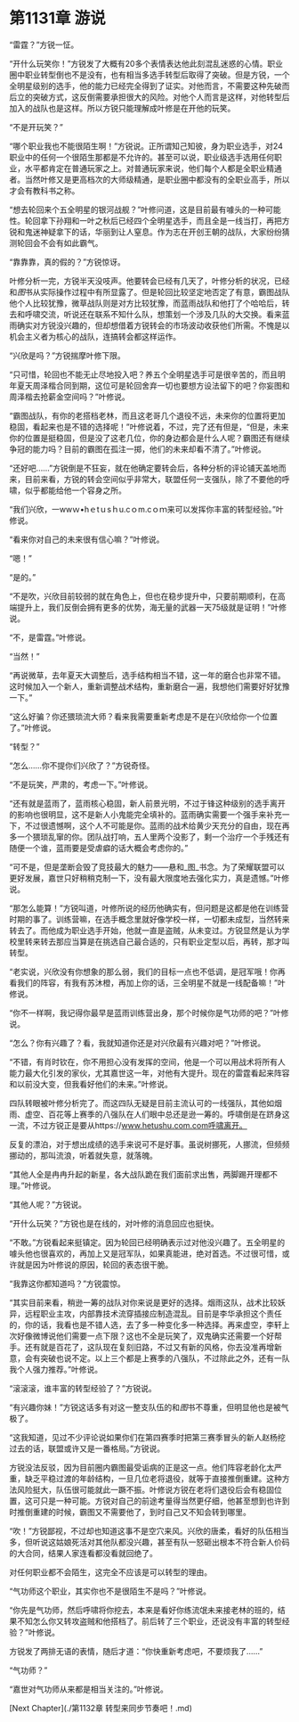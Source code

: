 # 第1131章 游说

“雷霆？”方锐一怔。

“开什么玩笑你！”方锐发了大概有20多个表情表达他此刻混乱迷惑的心情。职业圈中职业转型倒也不是没有，也有相当多选手转型后取得了突破。但是方锐，一个全明星级别的选手，他的能力已经完全得到了证实。对他而言，不需要这种先破而后立的突破方式，这反倒需要承担很大的风险。对他个人而言是这样，对他转型后加入的战队也是这样。所以方锐只能理解成叶修是在开他的玩笑。

“不是开玩笑？”

“哪个职业我也不能很陌生啊！”方锐说。正所谓知己知彼，身为职业选手，对24职业中的任何一个很陌生那都是不允许的。甚至可以说，职业级选手选用任何职业，水平都肯定在普通玩家之上。对普通玩家来说，他们每个人都是全职业精通者。当然叶修又是更高档次的大师级精通，是职业圈中都没有的全职业高手，所以才会有教科书之称。

“想去轮回来个五全明星的银河战舰？”叶修问道，这是目前最有噱头的一种可能性。轮回拿下孙翔和一叶之秋后已经四个全明星选手，而且全是一线当打，再把方锐和鬼迷神疑拿下的话，华丽到让人窒息。作为志在开创王朝的战队，大家纷纷猜测轮回会不会有如此霸气。

“靠靠靠，真的假的？”方锐惊讶。

叶修分析一完，方锐半天没吱声。他要转会已经有几天了，叶修分析的状况，已经和*图*书从实际操作过程中有所显露了。但是轮回比较坚定地否定了有意，霸图战队他个人比较犹豫，微草战队则是对方比较犹豫，而蓝雨战队和他打了个哈哈后，转去和呼啸交流，听说还在联系不知什么队，想策划一个涉及几队的大交换。看来蓝雨确实对方锐没兴趣的，但却想借着方锐转会的市场波动收获他们所需。不愧是以机会主义者为核心的战队，连搞转会都这样运作。

“兴欣是吗？”方锐揣摩叶修下限。

“只可惜，轮回也不能无止尽地投入吧？养五个全明星选手可是很辛苦的，而且明年夏天周泽楷合同到期，这位可是轮回舍弃一切也要想方设法留下的吧？你妄图和周泽楷去抢薪金空间吗？”叶修说。

“霸图战队，有你的老搭档老林，而且这老哥几个退役不远，未来你的位置将更加稳固，看起来也是不错的选择呢！”叶修说着，不过，完了还有但是，“但是，未来你的位置是挺稳固，但是没了这老几位，你的身边都会是什么人呢？霸图还有继续争冠的能力吗？目前的霸图在孤注一掷，他们的未来却看不清了。”叶修说。

“还好吧……”方锐倒是不狂妄，就在他确定要转会后，各种分析的评论铺天盖地而来，目前来看，方锐的转会空间似乎非常大，联盟任何一支强队，除了不要他的呼啸，似乎都能给他一个容身之所。

“我们兴欣，一wwｗ•hｅtｕsｈu.cｏm.cｏｍ来可以发挥你丰富的转型经验。”叶修说。

“看来你对自己的未来很有信心嘛？”叶修说。

“嗯！”

“是的。”

“不是吹，兴欣目前较弱的就在角色上，但也在稳步提升中，只要前期顺利，在高端提升上，我们反倒会拥有更多的优势，海无量的武器一天75级就是证明！”叶修说。

“不，是雷霆。”叶修说。

“当然！”

“再说微草，去年夏天大调整后，选手结构相当不错，这一年的磨合也非常不错。这时候加入一个新人，重新调整战术结构，重新磨合一遍，我想他们需要好好犹豫一下。”

“这么好骗？你还猥琐流大师？看来我需要重新考虑是不是在兴欣给你一个位置了。”叶修说。

“转型？”

“怎么……你不提你们兴欣了？”方锐奇怪。

“不是玩笑，严肃的，考虑一下。”叶修说。

“还有就是蓝雨了，蓝雨核心稳固，新人前景光明，不过于锋这种级别的选手离开的影响也很明显，这不是新人小鬼能完全填补的。蓝雨确实需要一个强手来补充一下，不过很遗憾啊，这个人不可能是你。蓝雨的战术给黄少天充分的自由，现在再多一个猥琐乱窜的你。团队战打响，五人里两个没影了，剩一个治疗一个手残还有随便一个谁，蓝雨要是受虐癖的话大概会考虑你的。”

“可不是，但是垄断会毁了竞技最大的魅力——悬和_图_书念。为了荣耀联盟可以更好发展，嘉世只好稍稍克制一下，没有最大限度地去强化实力，真是遗憾。”叶修说。

“那怎么能算！”方锐叫道，叶修所说的经历他确实有，但问题是这都是他在训练营时期的事了。训练营嘛，在选手概念里就好像学校一样，一切都未成型，当然转来转去了。而他成为职业选手开始，他就一直是盗贼，从未变过。方锐显然是认为学校里转来转去那应当算是在挑选自己最合适的，只有职业定型以后，再转，那才叫转型。

“老实说，兴欣没有你想象的那么弱，我们的目标一点也不低调，是冠军哦！你再看我们的阵容，有我有苏沐橙，再加上你的话，三全明星不就是一线配备嘛！”叶修说。

“你不一样啊，我记得你最早是蓝雨训练营出身，那个时候你是气功师的吧？”叶修说。

“怎么？你有兴趣了？看，我就知道你还是对兴欣最有兴趣对吧？”叶修说。

“不错，有肖时钦在，你不用担心没有发挥的空间，他是一个可以用战术将所有人能力最大化引发的家伙，尤其嘉世这一年，对他有大提升。现在的雷霆看起来阵容和以前没大变，但我看好他们的未来。”叶修说。

四队转眼被叶修分析完了。而这四队无疑是目前主流认可的一线强队，其他如烟雨、虚空、百花等上赛季的八强队在人们眼中总还是逊一筹的。呼啸倒是在跻身这一流，不过方锐正是要从https://www.hetushu.com.com呼啸离开。

反复的漂泊，对于想出成绩的选手来说可不是好事。虽说树挪死，人挪流，但频频挪动的，那叫流浪，听着就失意，就落魄。

“其他人全是冉冉升起的新星，各大战队跪在我们面前求出售，两脚踢开理都不理。”叶修说。

“其他人呢？”方锐说。

“开什么玩笑？”方锐也是在线的，对叶修的消息回应也挺快。

“不敢。”方锐看起来挺镇定。因为轮回已经明确表示过对他没兴趣了。五全明星的噱头他也很喜欢的，再加上又是冠军队，如果真能进，绝对首选。不过很可惜，或许就是因为叶修说的原因，轮回的表态很干脆。

“我靠这你都知道吗？”方锐震惊。

“其实目前来看，稍逊一筹的战队对你来说是更好的选择。烟雨这队，战术比较妖异，远程职业主攻，内部靠技术流穿插接应制造混乱。目前是李华承担这个责任的，你的话，我看也是不错人选，去了多一种变化多一种选择。再来虚空，李轩上次好像微博说他们需要一点下限？这也不全是玩笑了，双鬼确实还需要一个好帮手。还有就是百花了，这队现在复刻旧路，不过又有新的风格，你去没准再增新意，会有突破也说不定。以上三个都是上赛季的八强队，不过除此之外，还有一队我个人强力推荐。”叶修说。

“滚滚滚，谁丰富的转型经验了？”方锐说。

“有兴趣你妹！”方锐这话多有对这一整支队伍的和*图*书不尊重，但明显他也是被气极了。

“这我知道，见过不少评论说如果你们在第四赛季时把第三赛季冒头的新人赵杨挖过去的话，联盟或许又是一番格局。”方锐说。

方锐没法反驳，因为目前圈内霸图最受诟病的正是这一点。他们阵容老龄化太严重，缺乏平稳过渡的年龄结构，一旦几位老将退役，就等于直接推倒重建。这种方法风险挺大，队伍很可能就此一蹶不振。叶修说方锐在老将们退役后会有稳固位置，这可只是一种可能。方锐对自己的前途考量得当然更仔细，他甚至想到也许到时推倒重建的时候，霸图又不需要他了，到时自己又不知会转到哪里。

“吹！”方锐鄙视，不过却也知道这事不是空穴来风。兴欣的唐柔，看好的队伍相当多，但听说这姑娘死活对其他队都没兴趣，甚至有队一怒砸出根本不符合新人价码的大合同，结果人家连看都没看就回绝了。

对任何职业都不会陌生，这完全不应该是可以转型的理由。

“气功师这个职业，其实你也不是很陌生不是吗？”叶修说。

“你先是气功师，然后呼啸将你挖去，本来是看好你练流氓未来接老林的班的，结果不知怎么你又转攻盗贼和他搭档了。前后转了三个职业，还说没有丰富的转型经验？”叶修说。

方锐发了两排无语的表情，随后才道：“你快重新考虑吧，不要烦我了……”

“气功师？”

“嘉世对气功师从来都是相当关注的。”叶修说。



[Next Chapter](./第1132章 转型来同步节奏吧！.md)